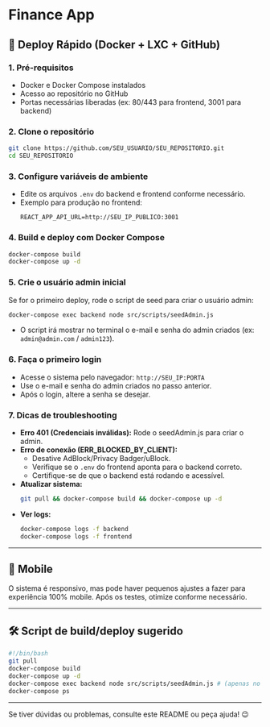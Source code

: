 # Finance App

## 🚀 Deploy Rápido (Docker + LXC + GitHub)

### 1. Pré-requisitos
- Docker e Docker Compose instalados
- Acesso ao repositório no GitHub
- Portas necessárias liberadas (ex: 80/443 para frontend, 3001 para backend)

### 2. Clone o repositório
```bash
git clone https://github.com/SEU_USUARIO/SEU_REPOSITORIO.git
cd SEU_REPOSITORIO
```

### 3. Configure variáveis de ambiente
- Edite os arquivos `.env` do backend e frontend conforme necessário.
- Exemplo para produção no frontend:
  ```
  REACT_APP_API_URL=http://SEU_IP_PUBLICO:3001
  ```

### 4. Build e deploy com Docker Compose
```bash
docker-compose build
docker-compose up -d
```

### 5. Crie o usuário admin inicial
Se for o primeiro deploy, rode o script de seed para criar o usuário admin:
```bash
docker-compose exec backend node src/scripts/seedAdmin.js
```
- O script irá mostrar no terminal o e-mail e senha do admin criados (ex: `admin@admin.com` / `admin123`).

### 6. Faça o primeiro login
- Acesse o sistema pelo navegador: `http://SEU_IP:PORTA`
- Use o e-mail e senha do admin criados no passo anterior.
- Após o login, altere a senha se desejar.

### 7. Dicas de troubleshooting
- **Erro 401 (Credenciais inválidas):** Rode o seedAdmin.js para criar o admin.
- **Erro de conexão (ERR_BLOCKED_BY_CLIENT):**
  - Desative AdBlock/Privacy Badger/uBlock.
  - Verifique se o `.env` do frontend aponta para o backend correto.
  - Certifique-se de que o backend está rodando e acessível.
- **Atualizar sistema:**
  ```bash
  git pull && docker-compose build && docker-compose up -d
  ```
- **Ver logs:**
  ```bash
  docker-compose logs -f backend
  docker-compose logs -f frontend
  ```

---

## 📱 Mobile
O sistema é responsivo, mas pode haver pequenos ajustes a fazer para experiência 100% mobile. Após os testes, otimize conforme necessário.

---

## 🛠️ Script de build/deploy sugerido
```bash
#!/bin/bash
git pull
docker-compose build
docker-compose up -d
docker-compose exec backend node src/scripts/seedAdmin.js # (apenas no primeiro deploy)
docker-compose ps
```

---

Se tiver dúvidas ou problemas, consulte este README ou peça ajuda! 😉
